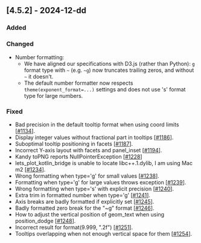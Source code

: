 ## [4.5.2] - 2024-12-dd

### Added

### Changed

- Number formatting:
  - We have aligned our specifications with D3.js (rather than Python): `g` format type with `~` (e.g. `~g`) now truncates trailing zeros, and without `~` it doesn't.
  - The default number formatter now respects `theme(exponent_format=...)` settings and does not use 's' format type for large numbers.

### Fixed
- Bad precision in the default tooltip format when using coord limits [[#1134](https://github.com/JetBrains/lets-plot/issues/1134)]. 
- Display integer values without fractional part in tooltips [[#1186](https://github.com/JetBrains/lets-plot/issues/1186)].
- Suboptimal tooltip positioning in facets [[#1187](https://github.com/JetBrains/lets-plot/issues/1187)].
- Incorrect Y-axis layout with facets and panel_inset [[#1194](https://github.com/JetBrains/lets-plot/issues/1194)].
- Kandy toPNG reports NullPointerException [[#1228](https://github.com/JetBrains/lets-plot/issues/1228)]
- lets_plot_kotlin_bridge is unable to locate libc++.1.dylib, I am using Mac m2 [[#1234](https://github.com/JetBrains/lets-plot/issues/1234)].
- Wrong formatting when type='g' for small values [[#1238](https://github.com/JetBrains/lets-plot/issues/1238)].
- Formatting when type='g' for large values throws exception [[#1239](https://github.com/JetBrains/lets-plot/issues/1239)].
- Wrong formatting when type='s' with explicit precision [[#1240](https://github.com/JetBrains/lets-plot/issues/1240)].
- Extra trim in formatted number when type='g' [[#1241](https://github.com/JetBrains/lets-plot/issues/1241)].
- Axis breaks are badly formatted if explicitly set [[#1245](https://github.com/JetBrains/lets-plot/issues/1245)].
- Badly formatted zero break for the "~g" format [[#1246](https://github.com/JetBrains/lets-plot/issues/1246)].
- How to adjust the vertical position of geom_text when using position_dodge [[#1248](https://github.com/JetBrains/lets-plot/issues/1248)].
- Incorrect result for format(9.999, ".2f") [[#1251](https://github.com/JetBrains/lets-plot/issues/1251)].
- Tooltips overlapping when not enough vertical space for them [[#1254](https://github.com/JetBrains/lets-plot/issues/1254)].
